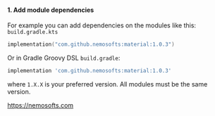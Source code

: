 #### 1. Add module dependencies
For example you can add dependencies on the modules like this:
`build.gradle.kts`


```kotlin
implementation("com.github.nemosofts:material:1.0.3")
```

Or in Gradle Groovy DSL `build.gradle`:

```groovy
implementation 'com.github.nemosofts:material:1.0.3'
```
where `1.X.X` is your preferred version. All modules must be the same version.

https://nemosofts.com
